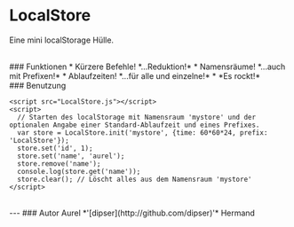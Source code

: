 LocalStore
==========

Eine mini localStorage Hülle.


<br />
### Funktionen
* Kürzere Befehle! *...Reduktion!*
* Namensräume! *...auch mit Prefixen!*
* Ablaufzeiten! *...für alle und einzelne!*
* *Es rockt!*

<br />
### Benutzung

```
<script src="LocalStore.js"></script>
<script>
  // Starten des localStorage mit Namensraum 'mystore' und der optionalen Angabe einer Standard-Ablaufzeit und eines Prefixes.
  var store = LocalStore.init('mystore', {time: 60*60*24, prefix: 'LocalStore'});
  store.set('id', 1);
  store.set('name', 'aurel');
  store.remove('name');
  console.log(store.get('name'));
  store.clear(); // Löscht alles aus dem Namensraum 'mystore'
</script>
```

<br />
---
### Autor
Aurel *'[dipser](http://github.com/dipser)'* Hermand

